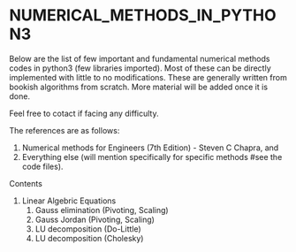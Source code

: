 # NUMERICAL_METHODS_IN_PYTHON3
Below are the list of few important and fundamental numerical methods codes in python3 (few libraries imported). Most of these can be directly implemented with little to no modifications. These are generally written from bookish algorithms from scratch. More material will be added once it is done. 

Feel free to cotact if facing any difficulty.

The references are as follows: 
1. Numerical methods for Engineers (7th Edition) - Steven C Chapra, and 
2. Everything else (will mention specifically for specific methods #see the code files).

Contents 
1. Linear Algebric Equations
   1. Gauss elimination (Pivoting, Scaling)
   2. Gauss Jordan (Pivoting, Scaling)
   3. LU decomposition (Do-Little)
   4. LU decomposition (Cholesky)
